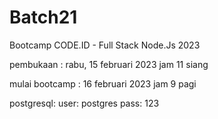# Batch21
Bootcamp CODE.ID - Full Stack Node.Js 2023

pembukaan : rabu, 15 februari 2023 jam 11 siang

mulai bootcamp : 16 februari 2023 jam 9 pagi

postgresql:
user: postgres
pass: 123

